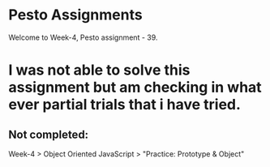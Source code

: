 # Pesto Assignments  

Welcome to Week-4, Pesto assignment - 39.

# I was not able to solve this assignment but am checking in what ever partial trials that i have tried.

## Not completed:
Week-4 > Object Oriented JavaScript  > "Practice: Prototype & Object"